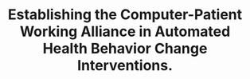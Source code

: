 ---
name: "Establishing The Computer Patient Working Alliance"
title: "Establishing the Computer-Patient Working Alliance in Automated Health Behavior Change Interventions."
project: null
event: "Patient Education and Couseling 59 (1) : 21-30"
authors:
- name: "Bickmore, T."
- name: "Picard, R."
year: 2005
resources:
- name: "05_PEC_BTGAPR"
  src: "05_PEC_BTGAPR.pdf"
external_url: null
draft: false
---